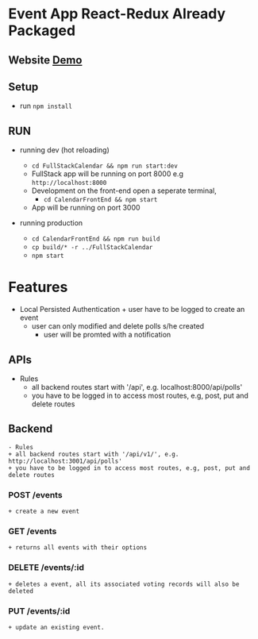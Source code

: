 # Event App React-Redux Already Packaged 
## Website [Demo](https://radiant-spire-15760.herokuapp.com/)
## Setup
- run `npm install`
## RUN
- running dev (hot reloading) 
    + `cd FullStackCalendar && npm run start:dev`
    + FullStack app will be running on port 8000 e.g `http://localhost:8000`
    + Development on the front-end open a seperate terminal, 
		+ `cd CalendarFrontEnd && npm start`
    + App will be running on port 3000

- running production 
    + `cd CalendarFrontEnd && npm run build`
    + `cp build/* -r ../FullStackCalendar`
    + `npm start`

# Features
- Local Persisted Authentication
 		+ user have to be logged to create an event 
    + user can only modified and delete polls s/he created
		+ user will be promted with a notification
## APIs
- Rules
    + all backend routes start with '/api', e.g. localhost:8000/api/polls'
    + you have to be logged in to access most routes, e.g, post, put and delete routes
## Backend  
	- Rules
    + all backend routes start with '/api/v1/', e.g. http://localhost:3001/api/polls'
    + you have to be logged in to access most routes, e.g, post, put and delete routes
### POST /events 
	+ create a new event
### GET /events
	+ returns all events with their options 
### DELETE /events/:id 
	+ deletes a event, all its associated voting records will also be deleted
### PUT /events/:id
	+ update an existing event.  
